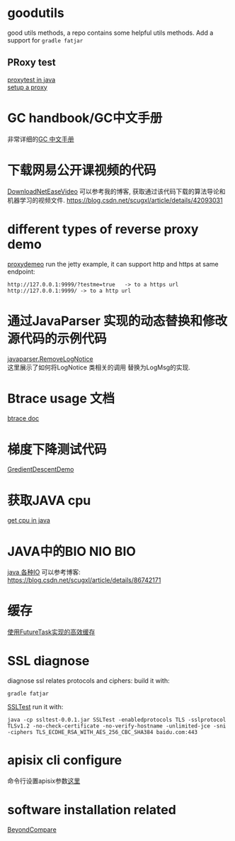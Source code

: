 # goodutils
good utils methods, a repo contains some helpful utils methods.
Add a support for 
`gradle fatjar`

## PRoxy test
[proxytest in java](src/network/ProxyTest.java)<br>
[setup a proxy](src/network/ConfigAProxyByCCProxy.md)

# GC handbook/GC中文手册
非常详细的[GC 中文手册](gc_handbook_zh.md)

# 下载网易公开课视频的代码
[DownloadNetEaseVideo](src/netease/DownloadNetEaseVideo.java)
可以参考我的博客, 获取通过该代码下载的算法导论和机器学习的视频文件.
https://blog.csdn.net/scugxl/article/details/42093031

# different types of reverse proxy demo
[proxydemeo](proxydemeo)
run the jetty example, it can support http and https at same endpoint:
```
http://127.0.0.1:9999/?testme=true   -> to a https url
http://127.0.0.1:9999/ -> to a http url
```

# 通过JavaParser 实现的动态替换和修改源代码的示例代码
[javaparser.RemoveLogNotice](src/javaparser/RemoveLogNotice.java) <br>
这里展示了如何将LogNotice 类相关的调用 替换为LogMsg的实现.

# Btrace usage 文档
[btrace doc](./btrace/btrace_usage.md)

# 梯度下降测试代码
[GredientDescentDemo](src/GredientDescentDemo.java)

# 获取JAVA cpu
[get cpu in java](src/cpu/CpuTest.java)

# JAVA中的BIO NIO BIO
[java 各种IO](src/io/README.MD)
可以参考博客: https://blog.csdn.net/scugxl/article/details/86742171

# 缓存
[使用FutureTask实现的高效缓存](src/multithread/UseFutureTaskImplementedCache.java)


# SSL diagnose
diagnose ssl relates protocols and ciphers:
build it with:<br>
```
gradle fatjar
```
[SSLTest](ssltest/src/main/java/SSLTest.java)
run it with:
```
java -cp ssltest-0.0.1.jar SSLTest -enabledprotocols TLS -sslprotocol TLSv1.2 -no-check-certificate -no-verify-hostname -unlimited-jce -sni -ciphers TLS_ECDHE_RSA_WITH_AES_256_CBC_SHA384 baidu.com:443
```

# apisix cli configure
命令行设置apisix参数[这里](apisix_conf/README.md)

# software installation related

[BeyondCompare](softs/beyondCompare_onMac/readme.md)